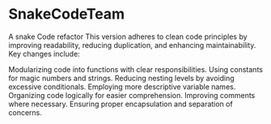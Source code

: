 # SnakeCodeTeam
A snake Code refactor
This version adheres to clean code principles by improving readability, reducing duplication, and enhancing maintainability. Key changes include:

Modularizing code into functions with clear responsibilities.
Using constants for magic numbers and strings.
Reducing nesting levels by avoiding excessive conditionals.
Employing more descriptive variable names.
Organizing code logically for easier comprehension.
Improving comments where necessary.
Ensuring proper encapsulation and separation of concerns.
